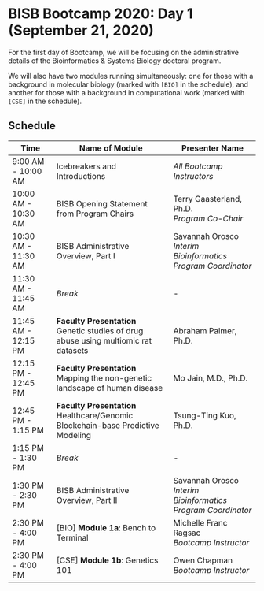 # BISB Bootcamp 2020: Day 1 (September 21, 2020)

For the first day of Bootcamp, we will be focusing on the administrative details of the Bioinformatics & Systems Biology doctoral program. 

We will also have two modules running simultaneously: one for those with a background in molecular biology (marked with `[BIO]` in the schedule), and another for those with a background in computational work (marked with `[CSE]` in the schedule).

## Schedule 

| Time                | Name of Module                                                                         | Presenter Name                                                    | 
|---------------------|----------------------------------------------------------------------------------------|-------------------------------------------------------------------|
| 9:00 AM - 10:00 AM  | Icebreakers and Introductions                                                          | *All Bootcamp Instructors*                                        |
| 10:00 AM - 10:30 AM | BISB Opening Statement from Program Chairs                                             | Terry Gaasterland, Ph.D.<br>*Program Co-Chair*                       |
| 10:30 AM - 11:30 AM | BISB Administrative Overview, Part I                                                   | Savannah Orosco<br>*Interim Bioinformatics Program Coordinator*     |
| 11:30 AM - 11:45 AM | *Break*                                                                                | -                                                                 |
| 11:45 AM - 12:15 PM | **Faculty Presentation**<br>Genetic studies of drug abuse using multiomic rat datasets | Abraham Palmer, Ph.D.                                             |
| 12:15 PM - 12:45 PM | **Faculty Presentation**<br>Mapping the non-genetic landscape of human disease         | Mo Jain, M.D., Ph.D.                                              |
| 12:45 PM - 1:15 PM  | **Faculty Presentation**<br>Healthcare/Genomic Blockchain-base Predictive Modeling     | Tsung-Ting Kuo, Ph.D.                                             |
| 1:15 PM - 1:30 PM   | *Break*                                                                                | -                                                                 |
| 1:30 PM - 2:30 PM   | BISB Administrative Overview, Part II                                                  | Savannah Orosco<br>*Interim Bioinformatics Program Coordinator*     |
| 2:30 PM - 4:00 PM   | [BIO] **Module 1a**: Bench to Terminal                                                 | Michelle Franc Ragsac<br>*Bootcamp Instructor*                      |
| 2:30 PM - 4:00 PM   | [CSE] **Module 1b**: Genetics 101                                                      | Owen Chapman<br>*Bootcamp Instructor*                               |
